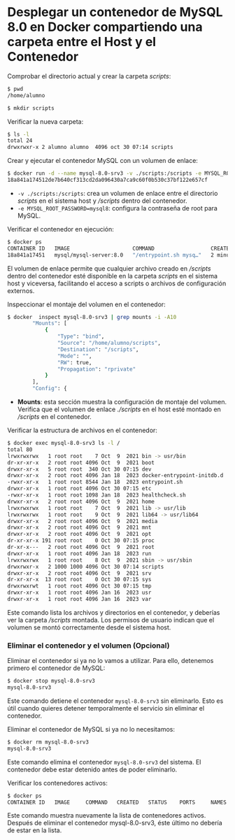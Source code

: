 # Desplegar un contenedor de MySQL 8.0 en Docker compartiendo una carpeta entre el Host y el Contenedor

Comprobar el directorio actual y crear la carpeta _scripts_:

```bash
$ pwd
/home/alumno
```

```bash
$ mkdir scripts
```

Verificar la nueva carpeta:

```bash
$ ls -l
total 24
drwxrwxr-x 2 alumno alumno  4096 oct 30 07:14 scripts
```
Crear y ejecutar el contenedor MySQL con un volumen de enlace:

```bash
$ docker run -d --name mysql-8.0-srv3 -v ./scripts:/scripts -e MYSQL_ROOT_PASSWORD=mysql8 mysql/mysql-server:8.0
18a841a174512de7b640cf313cd2da096430a7ca9c60f0b530c37bf122e657cf
```

* `-v ./scripts:/scripts`: crea un volumen de enlace entre el directorio _scripts_ en el sistema host y _/scripts_ dentro del contenedor.
* `-e MYSQL_ROOT_PASSWORD=mysql8`: configura la contraseña de root para MySQL.

Verificar el contenedor en ejecución:

```bash
$ docker ps
CONTAINER ID   IMAGE                    COMMAND                  CREATED         STATUS                   PORTS                  NAMES
18a841a17451   mysql/mysql-server:8.0   "/entrypoint.sh mysq…"   2 minutes ago   Up 2 minutes (healthy)   [::]:33306->3306/tcp   mysql-8.0-srv3
```

El volumen de enlace permite que cualquier archivo creado en _/scripts_ dentro del contenedor esté disponible en la carpeta _scripts_ en el sistema host y viceversa, facilitando el acceso a scripts o archivos de configuración externos.

Inspeccionar el montaje del volumen en el contenedor:

```bash
$ docker  inspect mysql-8.0-srv3 | grep mounts -i -A10
        "Mounts": [
            {
                "Type": "bind",
                "Source": "/home/alumno/scripts",
                "Destination": "/scripts",
                "Mode": "",
                "RW": true,
                "Propagation": "rprivate"
            }
        ],
        "Config": {
```

* __Mounts__: esta sección muestra la configuración de montaje del volumen. Verifica que el volumen de enlace _./scripts_ en el host esté montado en _/scripts_ en el contenedor.

Verificar la estructura de archivos en el contenedor:

```bash
$ docker exec mysql-8.0-srv3 ls -l /
total 80
lrwxrwxrwx   1 root root    7 Oct  9  2021 bin -> usr/bin
dr-xr-xr-x   2 root root 4096 Oct  9  2021 boot
drwxr-xr-x   5 root root  340 Oct 30 07:15 dev
drwxr-xr-x   2 root root 4096 Jan 18  2023 docker-entrypoint-initdb.d
-rwxr-xr-x   1 root root 8544 Jan 18  2023 entrypoint.sh
drwxr-xr-x   1 root root 4096 Oct 30 07:15 etc
-rwxr-xr-x   1 root root 1098 Jan 18  2023 healthcheck.sh
drwxr-xr-x   2 root root 4096 Oct  9  2021 home
lrwxrwxrwx   1 root root    7 Oct  9  2021 lib -> usr/lib
lrwxrwxrwx   1 root root    9 Oct  9  2021 lib64 -> usr/lib64
drwxr-xr-x   2 root root 4096 Oct  9  2021 media
drwxr-xr-x   2 root root 4096 Oct  9  2021 mnt
drwxr-xr-x   2 root root 4096 Oct  9  2021 opt
dr-xr-xr-x 191 root root    0 Oct 30 07:15 proc
dr-xr-x---   2 root root 4096 Oct  9  2021 root
drwxr-xr-x   1 root root 4096 Jan 18  2023 run
lrwxrwxrwx   1 root root    8 Oct  9  2021 sbin -> usr/sbin
drwxrwxr-x   2 1000 1000 4096 Oct 30 07:14 scripts
drwxr-xr-x   2 root root 4096 Oct  9  2021 srv
dr-xr-xr-x  13 root root    0 Oct 30 07:15 sys
drwxrwxrwt   1 root root 4096 Oct 30 07:15 tmp
drwxr-xr-x   1 root root 4096 Jan 16  2023 usr
drwxr-xr-x   1 root root 4096 Jan 16  2023 var
```

Este comando lista los archivos y directorios en el contenedor, y deberías ver la carpeta _/scripts_ montada. Los permisos de usuario indican que el volumen se montó correctamente desde el sistema host.

### Eliminar el contenedor y el volumen (Opcional)

Eliminar el contenedor si ya no lo vamos a utilizar. Para ello, detenemos primero el contenedor de MySQL:

```bash
$ docker stop mysql-8.0-srv3
mysql-8.0-srv3
```

Este comando detiene el contenedor `mysql-8.0-srv3` sin eliminarlo. Esto es útil cuando quieres detener temporalmente el servicio sin eliminar el contenedor.

Eliminar el contenedor de MySQL si ya no lo necesitamos:

```bash
$ docker rm mysql-8.0-srv3
mysql-8.0-srv3
```

Este comando elimina el contenedor `mysql-8.0-srv3` del sistema. El contenedor debe estar detenido antes de poder eliminarlo.

Verificar los contenedores activos:

```bash
$ docker ps
CONTAINER ID   IMAGE     COMMAND   CREATED   STATUS    PORTS     NAMES
```

Este comando muestra nuevamente la lista de contenedores activos. Después de eliminar el contenedor mysql-8.0-srv3, éste último no debería de estar en la lista.
